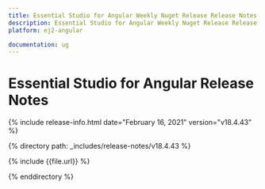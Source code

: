 ```yaml
---
title: Essential Studio for Angular Weekly Nuget Release Release Notes  
description: Essential Studio for Angular Weekly Nuget Release Release Notes  
platform: ej2-angular

documentation: ug
---
```


# Essential Studio for  Angular  Release Notes  

{% include release-info.html date="February 16, 2021"   version="v18.4.43"  %} 

{% directory path: _includes/release-notes/v18.4.43 %}

{% include {{file.url}} %}

{% enddirectory %}
